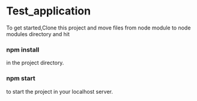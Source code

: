 # Test_application

To get started,Clone this project and move files from node module to node modules directory and hit
### npm install 
in the project directory.

### npm start
 to start the project in your localhost server.

